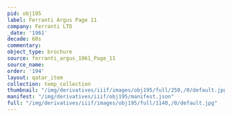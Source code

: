 ```yaml
---
pid: obj195
label: Ferranti Argus Page 11
company: Ferranti LTD
_date: '1961'
decade: 60s
commentary: 
object_type: brochure
source: ferranti_argus_1961_Page_11
source_name: 
order: '194'
layout: qatar_item
collection: temp_collection
thumbnail: "/img/derivatives/iiif/images/obj195/full/250,/0/default.jpg"
manifest: "/img/derivatives/iiif/obj195/manifest.json"
full: "/img/derivatives/iiif/images/obj195/full/1140,/0/default.jpg"
---
```

